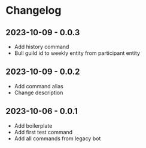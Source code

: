 # Changelog

## 2023-10-09 - 0.0.3

-   Add history command
-   Bull guild id to weekly entity from participant entity

## 2023-10-09 - 0.0.2

-   Add command alias
-   Change description

## 2023-10-06 - 0.0.1

-   Add boilerplate
-   Add first test command
-   Add all commands from legacy bot